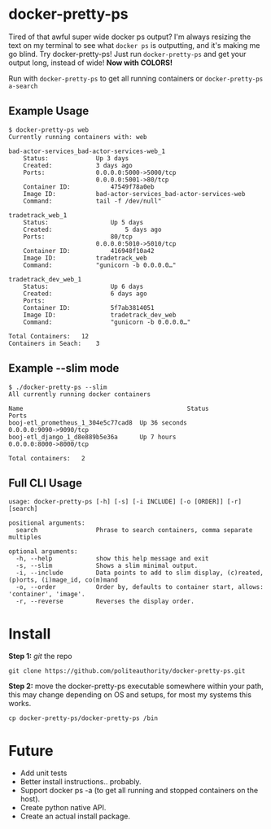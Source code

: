 # docker-pretty-ps
Tired of that awful super wide docker ps output? I'm always resizing the text on my terminal to see what ```docker ps``` is outputting, and it's making me go blind. Try docker-pretty-ps! Just run ```docker-pretty-ps``` and get your output long, instead of wide! **Now with COLORS!**

Run with ```docker-pretty-ps``` to get all running containers or ```docker-pretty-ps a-search```

## Example Usage
```
$ docker-pretty-ps web
Currently running containers with: web

bad-actor-services_bad-actor-services-web_1
	Status:			    Up 3 days
	Created:		    3 days ago
	Ports:			    0.0.0.0:5000->5000/tcp
			    	    0.0.0.0:5001->80/tcp
	Container ID:		    47549f78a0eb
	Image ID:		    bad-actor-services_bad-actor-services-web
	Command:		    tail -f /dev/null"

tradetrack_web_1
	Status:	    		    Up 5 days
	Created:                    5 days ago
	Ports:		    	    80/tcp
			            0.0.0.0:5010->5010/tcp
	Container ID:		    416948f10a42
	Image ID:		    tradetrack_web
	Command:		    "gunicorn -b 0.0.0.0…"

tradetrack_dev_web_1
	Status:		    	    Up 6 days
	Created:    		    6 days ago
	Ports:
	Container ID:	   	    5f7ab3814051
	Image ID:	    	    tradetrack_dev_web
	Command:	    	    "gunicorn -b 0.0.0.0…"

Total Containers:	12
Containers in Seach:	3
```

## Example --slim mode
```
$ ./docker-pretty-ps --slim
All currently running docker containers

Name                                             Status                                           Ports
booj-etl_prometheus_1_304e5c77cad8  Up 36 seconds                                    0.0.0.0:9090->9090/tcp
booj-etl_django_1_d8e889b5e36a      Up 7 hours                                       0.0.0.0:8000->8000/tcp

Total containers:	2
```

## Full CLI Usage
```
usage: docker-pretty-ps [-h] [-s] [-i INCLUDE] [-o [ORDER]] [-r] [search]

positional arguments:
  search                Phrase to search containers, comma separate multiples

optional arguments:
  -h, --help            show this help message and exit
  -s, --slim            Shows a slim minimal output.
  -i, --include         Data points to add to slim display, (c)reated, (p)orts, (i)mage_id, co(m)mand
  -o, --order           Order by, defaults to container start, allows: 'container', 'image'.
  -r, --reverse         Reverses the display order.
```

# Install
**Step 1:** *git* the repo
```
git clone https://github.com/politeauthority/docker-pretty-ps.git
```

**Step 2:** move the docker-pretty-ps executable somewhere within your path, this may change depending on OS and setups, for most my systems this works.
```
cp docker-pretty-ps/docker-pretty-ps /bin
```

# Future
* Add unit tests
* Better install instructions.. probably.
* Support docker ps -a (to get all running and stopped containers on the host).
* Create python native API.
* Create an actual install package.
